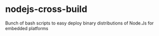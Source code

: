 # nodejs-cross-build
Bunch of bash scripts to easy deploy binary distributions of Node.Js for embedded platforms
